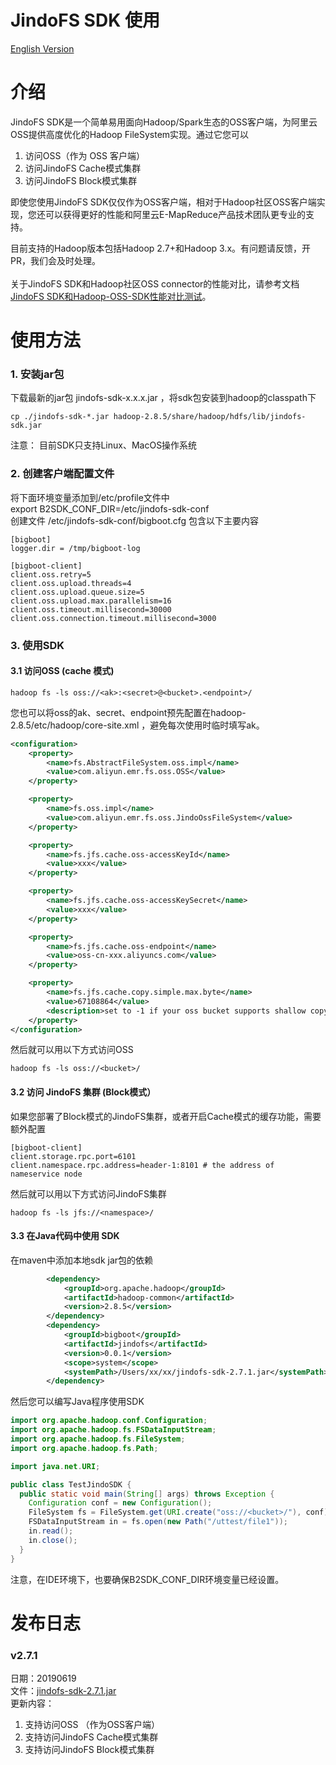 # JindoFS SDK 使用
[English Version](./jindofs_sdk_how_to_en.md)

<a name="3baNh"></a>
# 介绍

JindoFS SDK是一个简单易用面向Hadoop/Spark生态的OSS客户端，为阿里云OSS提供高度优化的Hadoop FileSystem实现。通过它您可以

1. 访问OSS（作为 OSS 客户端）
1. 访问JindoFS Cache模式集群
1. 访问JindoFS Block模式集群



即使您使用JindoFS SDK仅仅作为OSS客户端，相对于Hadoop社区OSS客户端实现，您还可以获得更好的性能和阿里云E-MapReduce产品技术团队更专业的支持。

目前支持的Hadoop版本包括Hadoop 2.7+和Hadoop 3.x。有问题请反馈，开PR，我们会及时处理。<br />
<br />关于JindoFS SDK和Hadoop社区OSS connector的性能对比，请参考文档[JindoFS SDK和Hadoop-OSS-SDK性能对比测试](./jindofs_sdk_vs_hadoop_sdk.md)。<br />

<a name="CLFRq"></a>
# 使用方法

<a name="EKEBo"></a>
### 1. 安装jar包
下载最新的jar包 jindofs-sdk-x.x.x.jar ，将sdk包安装到hadoop的classpath下
```
cp ./jindofs-sdk-*.jar hadoop-2.8.5/share/hadoop/hdfs/lib/jindofs-sdk.jar
```
注意： 目前SDK只支持Linux、MacOS操作系统<br />

<a name="fewNY"></a>
### 2. 创建客户端配置文件
将下面环境变量添加到/etc/profile文件中<br />export B2SDK_CONF_DIR=/etc/jindofs-sdk-conf<br />创建文件 /etc/jindofs-sdk-conf/bigboot.cfg  包含以下主要内容
```
[bigboot]
logger.dir = /tmp/bigboot-log

[bigboot-client]
client.oss.retry=5
client.oss.upload.threads=4
client.oss.upload.queue.size=5
client.oss.upload.max.parallelism=16
client.oss.timeout.millisecond=30000
client.oss.connection.timeout.millisecond=3000
```


<a name="mZiaE"></a>
### 3. 使用SDK
<a name="exCE9"></a>
#### 3.1 访问OSS (cache 模式) 
```
hadoop fs -ls oss://<ak>:<secret>@<bucket>.<endpoint>/
```
您也可以将oss的ak、secret、endpoint预先配置在hadoop-2.8.5/etc/hadoop/core-site.xml ，避免每次使用时临时填写ak。
```xml
<configuration>
    <property>
        <name>fs.AbstractFileSystem.oss.impl</name>
        <value>com.aliyun.emr.fs.oss.OSS</value>
    </property>

    <property>
        <name>fs.oss.impl</name>
        <value>com.aliyun.emr.fs.oss.JindoOssFileSystem</value>
    </property>

    <property>
        <name>fs.jfs.cache.oss-accessKeyId</name>
        <value>xxx</value>
    </property>

    <property>
        <name>fs.jfs.cache.oss-accessKeySecret</name>
        <value>xxx</value>
    </property>

    <property>
        <name>fs.jfs.cache.oss-endpoint</name>
        <value>oss-cn-xxx.aliyuncs.com</value>
    </property>

    <property>
        <name>fs.jfs.cache.copy.simple.max.byte</name>
        <value>67108864</value>
        <description>set to -1 if your oss bucket supports shallow copy.</description>
    </property>
</configuration>
```
然后就可以用以下方式访问OSS
```
hadoop fs -ls oss://<bucket>/
```
<a name="23Hbj"></a>
#### 3.2 访问 JindoFS 集群 (Block模式）
如果您部署了Block模式的JindoFS集群，或者开启Cache模式的缓存功能，需要额外配置
```
[bigboot-client]
client.storage.rpc.port=6101
client.namespace.rpc.address=header-1:8101 # the address of nameservice node
```
然后就可以用以下方式访问JindoFS集群
```
hadoop fs -ls jfs://<namespace>/
```
<a name="ko0uT"></a>
#### 3.3 在Java代码中使用 SDK
在maven中添加本地sdk jar包的依赖
```xml
        <dependency>
            <groupId>org.apache.hadoop</groupId>
            <artifactId>hadoop-common</artifactId>
            <version>2.8.5</version>
        </dependency>
        <dependency>
            <groupId>bigboot</groupId>
            <artifactId>jindofs</artifactId>
            <version>0.0.1</version>
            <scope>system</scope>
            <systemPath>/Users/xx/xx/jindofs-sdk-2.7.1.jar</systemPath>
        </dependency>
```
然后您可以编写Java程序使用SDK
```java
import org.apache.hadoop.conf.Configuration;
import org.apache.hadoop.fs.FSDataInputStream;
import org.apache.hadoop.fs.FileSystem;
import org.apache.hadoop.fs.Path;

import java.net.URI;

public class TestJindoSDK {
  public static void main(String[] args) throws Exception {
    Configuration conf = new Configuration();
    FileSystem fs = FileSystem.get(URI.create("oss://<bucket>/"), conf);
    FSDataInputStream in = fs.open(new Path("/uttest/file1"));
    in.read();
    in.close();
  }
}
```
注意，在IDE环境下，也要确保B2SDK_CONF_DIR环境变量已经设置。

<a name="WwYXi"></a>
# 发布日志

<a name="TqRR6"></a>
### v2.7.1
日期：20190619<br />文件：[jindofs-sdk-2.7.1.jar](https://smartdata-binary.oss-cn-shanghai.aliyuncs.com/jindofs-sdk-2.7.1.jar)<br />更新内容：

1. 支持访问OSS （作为OSS客户端）
1. 支持访问JindoFS Cache模式集群
1. 支持访问JindoFS Block模式集群

<br />
